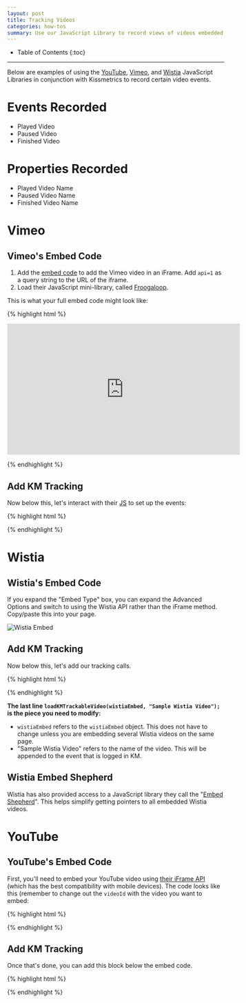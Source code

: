 ```yaml
---
layout: post
title: Tracking Videos
categories: how-tos
summary: Use our JavaScript Library to record views of videos embedded on your site.
---
```

* Table of Contents
{:toc}
* * *

Below are examples of using the [YouTube](#youtube), [Vimeo](#vimeo), and [Wistia](#wistia) JavaScript Libraries in conjunction with Kissmetrics to record certain video events.

# Events Recorded

* Played Video
* Paused Video
* Finished Video

# Properties Recorded

* Played Video Name
* Paused Video Name
* Finished Video Name

# Vimeo

## Vimeo's Embed Code

1. Add the [embed code][vimeo-embed] to add the Vimeo video in an iFrame. Add `api=1` as a query string to the URL of the iframe.
2. Load their JavaScript mini-library, called [Froogaloop][vimeo-froogaloop].

This is what your full embed code might look like:

{% highlight html %}
<!-- Load the video with the API enabled -->
<iframe id="player1" src="http://player.vimeo.com/video/7100569?player_id=player1&api=1" width="540" height="304" frameborder="0" webkitallowfullscreen></iframe>

<!-- Load Froogaloop, Vimeo's JS API -->
<script src="http://a.vimeocdn.com/js/froogaloop2.min.js"></script>
{% endhighlight %}

## Add KM Tracking
Now below this, let's interact with their [JS][vimeo-js] to set up the events:

{% highlight html %}
<script type="text/javascript">
var iframe = $('#player1')[0],
    player = $f(iframe);

// TODO: The only piece of the code to modify is the video name.
var videoName = "Sample Video";

// Add listeners after the player is ready.
player.addEvent('ready', function() {
  player.addEvent('play', function(){
    _kmq.push(['record', 'Played Video', {'Played Video Name':videoName}]);
  });
  player.addEvent('pause', function(){
    _kmq.push(['record', 'Paused Video', {'Paused Video Name':videoName}]);
  });
  player.addEvent('finish', function(){
    _kmq.push(['record', 'Finished Video', {'Finished Video Name':videoName}]);
  });
});
</script>
{% endhighlight %}

# Wistia

## Wistia's Embed Code
If you expand the "Embed Type" box, you can expand the Advanced Options and switch to using the Wistia API rather than the iFrame method. Copy/paste this into your page.

![Wistia Embed][wistia-embed]

## Add KM Tracking
Now below this, let's add our tracking calls.

{% highlight html %}
<script type="text/javascript">
function loadKMTrackableVideo (wistia_object, videoName) {
  // Add tracking to 'play', 'pause', and 'end' events.
  wistia_object.bind("play", function() {
    _kmq.push(['record', 'Played Video', {'Played Video Name':videoName}]);
  });
  wistia_object.bind("pause", function() {
    _kmq.push(['record', 'Paused Video', {'Paused Video Name':videoName}]);
  });
  wistia_object.bind("end", function() {
    _kmq.push(['record', 'Finished Video', {'Finished Video Name':videoName}]);
  });
}

// TODO: The only piece of the code to modify is the video name.
loadKMTrackableVideo(wistiaEmbed, "Sample Wistia Video");
</script>
{% endhighlight %}

**The last line `loadKMTrackableVideo(wistiaEmbed, "Sample Wistia Video");` is the piece you need to modify:**

* `wistiaEmbed` refers to the `wistiaEmbed` object. This does not have to change unless you are embedding several Wistia videos on the same page.
* "Sample Wistia Video" refers to the name of the video. This will be appended to the event that is logged in KM.

## Wistia Embed Shepherd

Wistia has also provided access to a JavaScript library they call the "[Embed Shepherd][wistia-embed-shepherd]". This helps simplify getting pointers to all embedded Wistia videos.

# YouTube

## YouTube's Embed Code
First, you'll need to embed your YouTube video using [their iFrame API][youtube-embed] (which has the best compatibility with mobile devices). The code looks like this (remember to change out the `videoId` with the video you want to embed:

{% highlight html %}
<!-- The <iframe> (and video player) will replace this <div> tag. -->
<div id="player"></div>

<script type="text/javascript">
// This code loads the IFrame Player API code asynchronously.
var tag = document.createElement('script');
tag.src = "https://www.youtube.com/iframe_api";
var firstScriptTag = document.getElementsByTagName('script')[0];
firstScriptTag.parentNode.insertBefore(tag, firstScriptTag);

// This function creates an <iframe> (and YouTube player)
// after the API code downloads.
var player;
function onYouTubeIframeAPIReady() {
  player = new YT.Player('player', {
    height: '390',
    width: '640',
    videoId: 'M7lc1UVf-VE',
    events: {
      'onReady': onPlayerReady,
      'onStateChange': onPlayerStateChange
    }
  });
}

function onPlayerReady(event) {
  // Add hooks for what you want to happen when the player has loaded
}
</script>
{% endhighlight %}

## Add KM Tracking
Once that's done, you can add this block below the embed code.

{% highlight html %}
<script type="text/javascript">
var _kmq = _kmq || [];
function onPlayerStateChange(event) {
  switch(event.data) {
    case YT.PlayerState.PLAYING:
      _kmq.push(['record', 'Played Video', {'Played Video Name':player.getVideoData().title}]);
      break;
    case YT.PlayerState.PAUSED:
      _kmq.push(['record', 'Paused Video', {'Paused Video Name':player.getVideoData().title}]);
      break;
    case YT.PlayerState.ENDED:
      _kmq.push(['record', 'Finished Video', {'Finished Video Name':player.getVideoData().title}]);
      break;
    default:
      return;
  }
}
</script>
{% endhighlight %}

[vimeo-embed]: http://developer.vimeo.com/player/embedding
[vimeo-froogaloop]: https://github.com/vimeo/player-api/tree/master/javascript
[vimeo-js]: http://developer.vimeo.com/player/js-api

[wistia-embed]: https://s3.amazonaws.com/kissmetrics-support-files/assets/how-tos/tracking-video/wistia-embed.png
[wistia-embed-shepherd]: http://wistia.com/doc/embed-shepherd
[youtube-embed]: https://developers.google.com/youtube/iframe_api_reference#Loading_a_Video_Player
